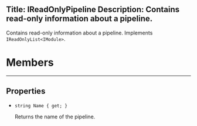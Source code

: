 Title: IReadOnlyPipeline
Description: Contains read-only information about a pipeline.
---
Contains read-only information about a pipeline. Implements `IReadOnlyList<IModule>`.

# Members
---
  
## Properties

  - `string Name { get; }`
  
    Returns the name of the pipeline.